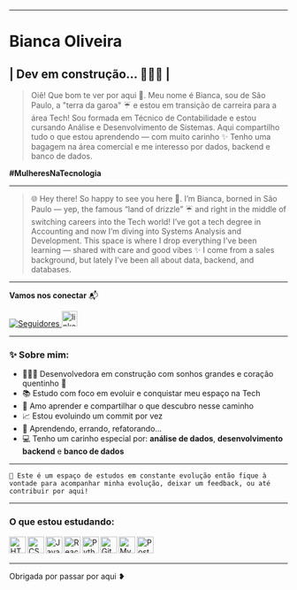 
---
#  Bianca Oliveira 

## **| Dev em construção...  👩🏻‍💻  |**



>Oiê! Que bom te ver por aqui 💜. Meu nome é Bianca, sou de São Paulo, a "terra da garoa" ☔ e estou em transição de carreira para a área Tech!
Sou formada em Técnico de Contabilidade e estou cursando Análise e Desenvolvimento de Sistemas.
Aqui compartilho tudo o que estou aprendendo — com muito carinho ✨
Tenho uma bagagem na área comercial e me interesso por dados, backend e banco de dados.

**\#MulheresNaTecnologia**

---

>🌐 Hey there! So happy to see you here 💜. 
I’m Bianca, borned in São Paulo — yep, the famous “land of drizzle” ☔ and right in the middle of switching careers into the Tech world!
I’ve got a tech degree in Accounting and now I’m diving into Systems Analysis and Development.
This space is where I drop everything I’ve been learning — shared with care and good vibes ✨
I come from a sales background, but lately I’ve been all about data, backend, and databases.

---

**Vamos nos conectar** 📬
<p align="left">
    <a href="https://github.com/bia-kono?tab=followers">
        <img 
            alt="Seguidores" 
            title="Me siga no GitHub 💻" 
            src="https://custom-icon-badges.demolab.com/github/followers/bia-kono?color=FF69B4&labelColor=FFB6C1&style=for-the-badge&logo=github&label=Seguidores&logoColor=white"
        />
    </a>
    <a href="https://www.linkedin.com/in/bianca-d-oliveira/">
        <img 
            src="https://img.shields.io/static/v1?message=LinkedIn&logo=linkedin&label=&color=0077B5&logoColor=white&labelColor=&style=for-the-badge" height="28" alt="linkedin logo" 
        />
    </a>
</p>

---

### ✨ Sobre mim:

- 👩🏻‍💻 Desenvolvedora em construção com sonhos grandes e coração quentinho 💜  
- 📚 Estudo com foco em evoluir e conquistar meu espaço na Tech  
- 🧠 Amo aprender e compartilhar o que descubro nesse caminho 
- 📈 Estou evoluindo um commit por vez 
- 🫧 Aprendendo, errando, refatorando… 
- 💻 Tenho um carinho especial por: **análise de dados**, **desenvolvimento backend** e **banco de dados**  


---

```
🤝 Este é um espaço de estudos em constante evolução então fique à vontade para acompanhar minha evolução, deixar um feedback, ou até contribuir por aqui!
```

---

### O que estou estudando:

<img align="left" alt="HTML" title="HTML" width="30px" src="https://cdn.jsdelivr.net/gh/devicons/devicon@latest/icons/html5/html5-original.svg" />
<img align="left" alt="CSS" title="CSS" width="30px" src="https://cdn.jsdelivr.net/gh/devicons/devicon@latest/icons/css3/css3-original.svg" />
<img align="left" alt="Java" title="Java" width="30px" src="https://cdn.jsdelivr.net/gh/devicons/devicon/icons/java/java-original.svg" />
<img align="left" alt="React" title="React" width="30px" src="https://cdn.jsdelivr.net/gh/devicons/devicon@latest/icons/react/react-original.svg" />
<img align="left" alt="Python" title="Python" width="30px" src="https://cdn.jsdelivr.net/gh/devicons/devicon@latest/icons/python/python-original.svg" />
<img align="left" alt="Git" title="Git" width="30px" src="https://cdn.jsdelivr.net/gh/devicons/devicon@latest/icons/git/git-original.svg" />
<img align="left" alt="MySQL" title="MySQL" width="30px" src="https://cdn.jsdelivr.net/gh/devicons/devicon/icons/mysql/mysql-original.svg" />
<img align="left" alt="PostGreSQL" title="PostGreSQL" width="30px" src="https://cdn.jsdelivr.net/gh/devicons/devicon/icons/postgresql/postgresql-original.svg" />

<br/>
<br/>

---
Obrigada por passar por aqui ❥

